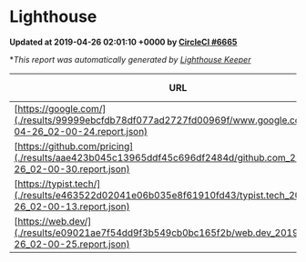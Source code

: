 
# Lighthouse

**Updated at 2019-04-26 02:01:10 +0000 by [CircleCI #6665](https://circleci.com/gh/ItinerisLtd/lighthouse-keeper-example/6665)**

**This report was automatically generated by [Lighthouse Keeper](https://github.com/itinerisltd/lighthouse-keeper)*

| URL | Performance | Accessibility | Best Practices | SEO | PWA | Updated At |
| --- | --- | --- | --- | --- | --- | --- |
| [https://google.com/](./results/99999ebcfdb78df077ad2727fd00969f/www.google.com_2019-04-26_02-00-24.report.json) | 0.96 | 0.71 | 0.93 | 0.82 | 0.58 | 2019-04-26T02:00:24.984Z |
| [https://github.com/pricing](./results/aae423b045c13965ddf45c696df2484d/github.com_2019-04-26_02-00-30.report.json) | 0.89 | 0.89 | 0.93 | 0.9 | 0.58 | 2019-04-26T02:00:30.914Z |
| [https://typist.tech/](./results/e463522d02041e06b035e8f61910fd43/typist.tech_2019-04-26_02-00-13.report.json) | 1 |  |  |  |  | 2019-04-26T02:00:13.403Z |
| [https://web.dev/](./results/e09021ae7f54dd9f3b549cb0bc165f2b/web.dev_2019-04-26_02-00-25.report.json) | 0.95 | 0.93 | 1 | 0.96 | 1 | 2019-04-26T02:00:25.333Z |
